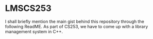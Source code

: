 # LMSCS253

I shall briefly mention the main gist behind this repository through the following ReadME.
As part of CS253, we have to come up with a library management system in C++.
